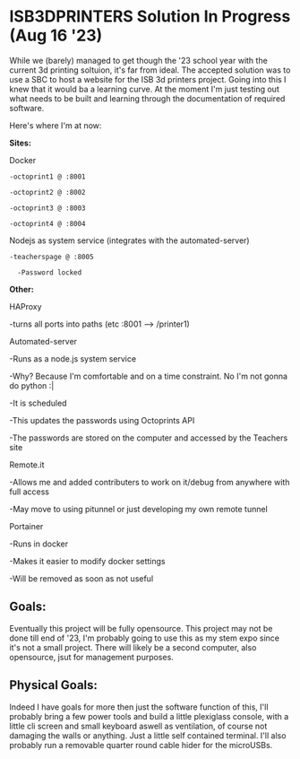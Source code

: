 # ISB3DPRINTERS Solution In Progress (Aug 16 '23)

While we (barely) managed to get though the '23 school year with the current 3d printing soltuion, it's far from ideal. The accepted solution was to use a SBC to host a website for the ISB 3d printers project. Going into this I knew that it would ba a learning curve. At the moment I'm just testing out what needs to be built and learning through the documentation of required software.


Here's where I'm at now:

**Sites:**

  Docker
  
    -octoprint1 @ :8001
    
    -octoprint2 @ :8002
    
    -octoprint3 @ :8003
    
    -octoprint4 @ :8004
  
  Nodejs as system service (integrates with the automated-server)
    
    -teacherspage @ :8005

      -Password locked
    
**Other:**

HAProxy
  
  -turns all ports into paths (etc :8001 --> /printer1)

Automated-server
  
  -Runs as a node.js system service
  
  -Why? Because I'm comfortable and on a time constraint. No I'm not gonna do python :|
  
  -It is scheduled
  
  -This updates the passwords using Octoprints API

  -The passwords are stored on the computer and accessed by the Teachers site

Remote.it

  -Allows me and added contributers to work on it/debug from anywhere with full access

  -May move to using pitunnel or just developing my own remote tunnel

Portainer

  -Runs in docker
  
  -Makes it easier to modify docker settings

  -Will be removed as soon as not useful


## Goals:

Eventually this project will be fully opensource. This project may not be done till end of '23, I'm probably going to use this as my stem expo since it's not a small project. There will likely be a second computer, also opensource, jsut for management purposes.

## Physical Goals:

Indeed I have goals for more then just the software function of this, I'll probably bring a few power tools and build a little plexiglass console, with a little cli screen and small keyboard aswell as ventilation, of course not damaging the walls or anything. Just a little self contained terminal. I'll also probably run a removable quarter round cable hider for the microUSBs.
